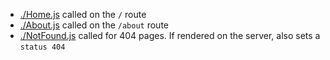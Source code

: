 - [./Home.js](./Home.js) called on the `/` route
- [./About.js](./About.js) called on the `/about` route
- [./NotFound.js](./NotFound.js)  called for 404 pages. If rendered on the server, also sets a `status 404`